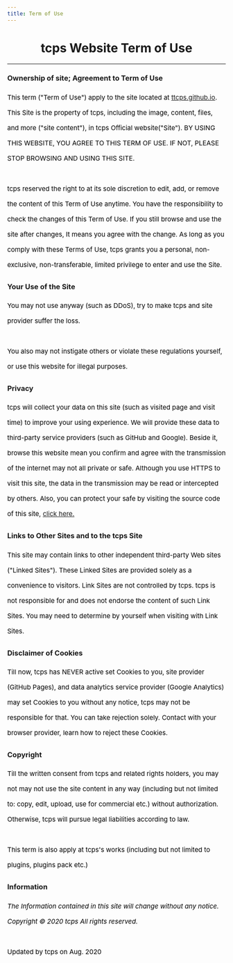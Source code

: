 ```yaml
---
title: Term of Use
---
```

<style>
h1 {text-align: center;}
h4 {text-align: center;}
h3 {text-align: center;}
p {text-align: center;}
</style>
<style type="text/css">
  #left{
        text-align:left;
  }
  #right{
        text-align:right;
  }
  #center{
        text-align:center;
  }
  .banner{
                 font-size:12.5px;
                 line-height: 40px;
                 background-color: #f0f0f0;
                 weight: 100%;
                 color: #000000;
                 text-align: center;
  }
  #text{
        line-height: 35px;
        font-size: 15px;
        color:black;
        text-align: left;
</style>
<h1>tcps Website Term of Use</h1>
<hr>
<h3 id="left">Ownership of site; Agreement to Term of Use</h3>
<p id="text">This term ("Term of Use") apply to the site located at <a href="/">ttcps.github.io</a>. This Site is the property of tcps, including the image, content, files, and more ("site content"), in tcps Official website("Site"). BY USING THIS WEBSITE, YOU AGREE TO THIS TERM OF USE. IF NOT, PLEASE STOP BROWSING AND USING THIS SITE.<br><br>tcps reserved the right to at its sole discretion to edit, add, or remove the content of this Term of Use anytime. You have the responsibility to check the changes of this Term of Use. If you still browse and use the site after changes, It means you agree with the change. As long as you comply with these Terms of Use, tcps grants you a personal, non-exclusive, non-transferable, limited privilege to enter and use the Site.</p>
<h3 id="left">Your Use of the Site</h3>
<p id="text">You may not use anyway (such as DDoS), try to make tcps and site provider suffer the loss.<br><br>You also may not instigate others or violate these regulations yourself, or use this website for illegal purposes.</p>
<h3 id="left">Privacy</h3>
<p id="text">tcps will collect your data on this site (such as visited page and visit time) to improve your using experience. We will provide these data to third-party service providers (such as GitHub and Google). Beside it, browse this website mean you confirm and agree with the transmission of the internet may not all private or safe. Although you use HTTPS to visit this site, the data in the transmission may be read or intercepted by others. Also, you can protect your safe by visiting the source code of this site, <a href="/jump/source-code/">click here.</a></p>
<h3 id="left">Links to Other Sites and to the tcps Site</h3>
<p id="text">This site may contain links to other independent third-party Web sites ("Linked Sites"). These Linked Sites are provided solely as a convenience to visitors. Link Sites are not controlled by tcps. tcps is not responsible for and does not endorse the content of such Link Sites. You may need to determine by yourself when visiting with Link Sites.</p>
<h3 id="left">Disclaimer of Cookies</h3>
<p id="text">Till now, tcps has NEVER active set Cookies to you, site provider (GitHub Pages), and data analytics service provider (Google Analytics) may set Cookies to you without any notice, tcps may not be responsible for that. You can take rejection solely. Contact with your browser provider, learn how to reject these Cookies.</p>
<h3 id="left">Copyright</h3>
<p id="text">Till the written consent from tcps and related rights holders, you may not may not use the site content in any way (including but not limited to: copy, edit, upload, use for commercial etc.) without authorization. Otherwise, tcps will pursue legal liabilities according to law.<br><br>This term is also apply at tcps's works (including but not limited to plugins, plugins pack etc.)</p>
<h3 id="left">Information</h3>
<p id="text"><i>The Information contained in this site will change without any notice.<br>Copyright © 2020 tcps All rights reserved.</i><br><br>Updated by tcps on Aug. 2020</p>
